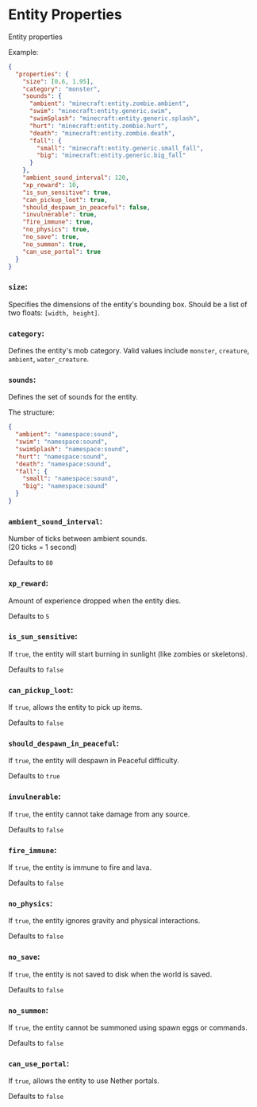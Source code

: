 # Entity Properties

Entity properties

Example:
```json
{
  "properties": {
    "size": [0.6, 1.95],
    "category": "monster",
    "sounds": {
      "ambient": "minecraft:entity.zombie.ambient",
      "swim": "minecraft:entity.generic.swim",
      "swimSplash": "minecraft:entity.generic.splash",
      "hurt": "minecraft:entity.zombie.hurt",
      "death": "minecraft:entity.zombie.death",
      "fall": {
        "small": "minecraft:entity.generic.small_fall",
        "big": "minecraft:entity.generic.big_fall"
      }
    },
    "ambient_sound_interval": 120,
    "xp_reward": 10,
    "is_sun_sensitive": true,
    "can_pickup_loot": true,
    "should_despawn_in_peaceful": false,
    "invulnerable": true,
    "fire_immune": true,
    "no_physics": true,
    "no_save": true,
    "no_summon": true,
    "can_use_portal": true
  }
}
```

### `size`:

Specifies the dimensions of the entity's bounding box. Should be a list of two floats: `[width, height]`.

### `category`:

Defines the entity's mob category. Valid values include `monster`, `creature`, `ambient`, `water_creature`.

### `sounds`:

Defines the set of sounds for the entity.

The structure:
```json
{
  "ambient": "namespace:sound",
  "swim": "namespace:sound",
  "swimSplash": "namespace:sound",
  "hurt": "namespace:sound",
  "death": "namespace:sound",
  "fall": {
    "small": "namespace:sound",
    "big": "namespace:sound"
  }
}
```

### `ambient_sound_interval`:

Number of ticks between ambient sounds.  
(20 ticks = 1 second)

Defaults to `80`

### `xp_reward`:

Amount of experience dropped when the entity dies.

Defaults to `5`

### `is_sun_sensitive`:

If `true`, the entity will start burning in sunlight (like zombies or skeletons).

Defaults to `false`

### `can_pickup_loot`:

If `true`, allows the entity to pick up items.

Defaults to `false`

### `should_despawn_in_peaceful`:

If `true`, the entity will despawn in Peaceful difficulty.

Defaults to `true`

### `invulnerable`:

If `true`, the entity cannot take damage from any source.

Defaults to `false`

### `fire_immune`:

If `true`, the entity is immune to fire and lava.

Defaults to `false`

### `no_physics`:

If `true`, the entity ignores gravity and physical interactions.

Defaults to `false`

### `no_save`:

If `true`, the entity is not saved to disk when the world is saved.

Defaults to `false`

### `no_summon`:

If `true`, the entity cannot be summoned using spawn eggs or commands.

Defaults to `false`

### `can_use_portal`:

If `true`, allows the entity to use Nether portals.

Defaults to `false`
